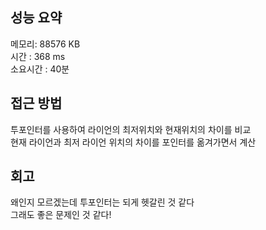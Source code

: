 
## 성능 요약
메모리: 88576 KB  
시간 : 368 ms  
소요시간 : 40분


## 접근 방법
투포인터를 사용하여 라이언의 최저위치와 현재위치의 차이를 비교  
현재 라이언과 최저 라이언 위치의 차이를 포인터를 옮겨가면서 계산  

## 회고
왜인지 모르겠는데 투포인터는 되게 헷갈린 것 같다  
그래도 좋은 문제인 것 같다!  
